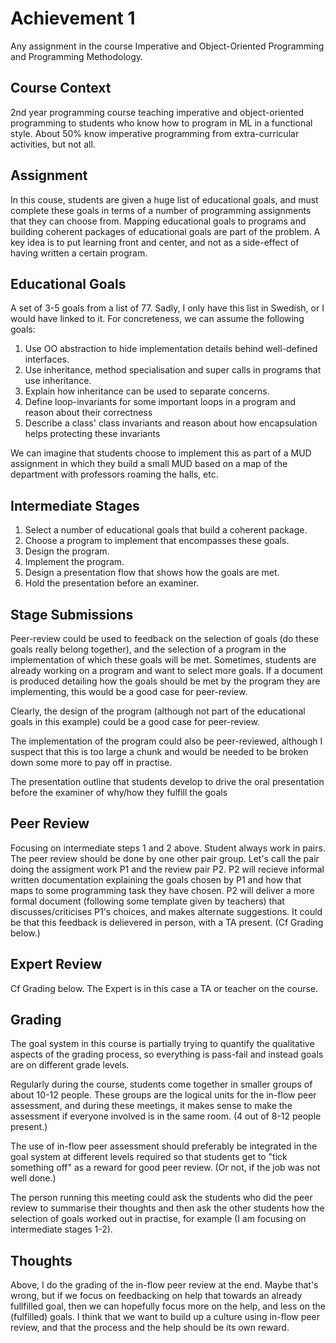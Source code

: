 # Achievement 1

Any assignment in the course Imperative and Object-Oriented
Programming and Programming Methodology.


## Course Context

2nd year programming course teaching imperative and
object-oriented programming to students who know how to program in
ML in a functional style. About 50% know imperative programming
from extra-curricular activities, but not all. 


## Assignment

In this couse, students are given a huge list of educational
goals, and must complete these goals in terms of a number of
programming assignments that they can choose from. Mapping
educational goals to programs and building coherent packages of
educational goals are part of the problem. A key idea is to put
learning front and center, and not as a side-effect of having
written a certain program.


## Educational Goals

A set of 3-5 goals from a list of 77. Sadly, I only have this list
in Swedish, or I would have linked to it. For concreteness, we can
assume the following goals:

1. Use OO abstraction to hide implementation details behind
   well-defined interfaces. 
2. Use inheritance, method specialisation and super calls in 
   programs that use inheritance. 
3. Explain how inheritance can be used to separate concerns. 
4. Define loop-invariants for some important loops in a program
   and reason about their correctness
5. Describe a class' class invariants and reason about how 
   encapsulation helps protecting these invariants

We can imagine that students choose to implement this as part of a
MUD assignment in which they build a small MUD based on a map of
the department with professors roaming the halls, etc. 


## Intermediate Stages

1. Select a number of educational goals that build a coherent package.
2. Choose a program to implement that encompasses these goals. 
3. Design the program. 
4. Implement the program. 
5. Design a presentation flow that shows how the goals are met. 
6. Hold the presentation before an examiner. 

## Stage Submissions

Peer-review could be used to feedback on the selection of goals
(do these goals really belong together), and the selection of a
program in the implementation of which these goals will be met.
Sometimes, students are already working on a program and want to
select more goals. If a document is produced detailing how the
goals should be met by the program they are implementing, this
would be a good case for peer-review.

Clearly, the design of the program (although not part of the
educational goals in this example) could be a good case for
peer-review. 

The implementation of the program could also be peer-reviewed,
although I suspect that this is too large a chunk and would be
needed to be broken down some more to pay off in practise.

The presentation outline that students develop to drive the oral
presentation before the examiner of why/how they fulfill the goals


## Peer Review

Focusing on intermediate steps 1 and 2 above. Student always work
in pairs. The peer review should be done by one other pair group.
Let's call the pair doing the assigment work P1 and the review
pair P2. P2 will recieve informal written documentation explaining
the goals chosen by P1 and how that maps to some programming task
they have chosen. P2 will deliver a more formal document
(following some template given by teachers) that
discusses/criticises P1's choices, and makes alternate
suggestions. It could be that this feedback is delievered in
person, with a TA present. (Cf Grading below.)


## Expert Review

Cf Grading below. The Expert is in this case a TA or teacher on
the course.


## Grading

The goal system in this course is partially trying to quantify the
qualitative aspects of the grading process, so everything is
pass-fail and instead goals are on different grade levels. 

Regularly during the course, students come together in smaller
groups of about 10-12 people. These groups are the logical units
for the in-flow peer assessment, and during these meetings, it
makes sense to make the assessment if everyone involved is in the
same room. (4 out of 8-12 people present.) 

The use of in-flow peer assessment should preferably be integrated
in the goal system at different levels required so that students
get to "tick something off" as a reward for good peer review. (Or
not, if the job was not well done.) 

The person running this meeting could ask the students who did the
peer review to summarise their thoughts and then ask the other
students how the selection of goals worked out in practise, for
example (I am focusing on intermediate stages 1-2). 

## Thoughts

Above, I do the grading of the in-flow peer review at the end.
Maybe that's wrong, but if we focus on feedbacking on help that
towards an already fullfilled goal, then we can hopefully focus
more on the help, and less on the (fulfilled) goals. I think that
we want to build up a culture using in-flow peer review, and that
the process and the help should be its own reward.

